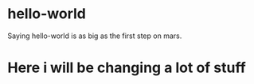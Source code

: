 # hello-world
Saying hello-world is as big as the first step on mars.

# Here i will be changing a lot of stuff
